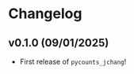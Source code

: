 # Changelog

<!--next-version-placeholder-->

## v0.1.0 (09/01/2025)

- First release of `pycounts_jchang`!